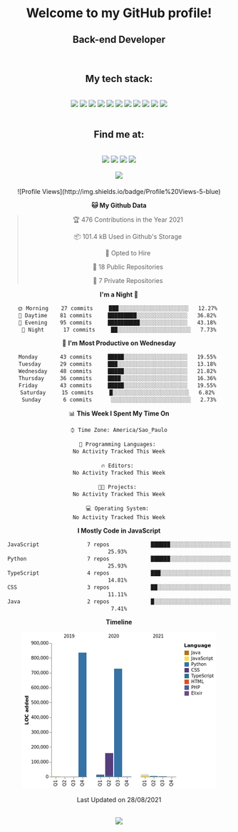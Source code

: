 <h1 align="center">Welcome to my GitHub profile!</h1>

<h2 align="center">Back-end Developer</h1>
</br>

<h2 align="center">My tech stack:</h3>
</br>
<div align="center">
    <img src = "https://img.shields.io/badge/JavaScript-F7DF1E?style=for-the-badge&logo=javascript&logoColor=black"/>
    <img src = "https://img.shields.io/badge/Node.js-43853D?style=for-the-badge&logo=node.js&logoColor=white"/>
    <img src = "https://img.shields.io/badge/TypeScript-007ACC?style=for-the-badge&logo=typescript&logoColor=white"/>
    <img src = "https://img.shields.io/badge/Python-14354C?style=for-the-badge&logo=python&logoColor=white"/>
    <img src = "https://img.shields.io/badge/Express.js-404D59?style=for-the-badge"/>
    <img src = "https://img.shields.io/badge/PostgreSQL-316192?style=for-the-badge&logo=postgresql&logoColor=white"/>
    <img src = "https://img.shields.io/badge/MongoDB-4EA94B?style=for-the-badge&logo=mongodb&logoColor=white"/>
    <img src = "https://img.shields.io/badge/Heroku-430098?style=for-the-badge&logo=heroku&logoColor=white"/>
    <img src = "https://img.shields.io/badge/Amazon_AWS-232F3E?style=for-the-badge&logo=amazon-aws&logoColor=white"/>
    <img src = "https://img.shields.io/badge/Nest.JS-E0234E?style=for-the-badge&logo=nestjs&logoColor=white"/>
    <img src = "https://img.shields.io/badge/Serverless-FD5750?style=for-the-badge&logo=serverless&logoColor=white"/>

</div>
</br>
<h2 align="center">Find me at:</h3>
</br>

<div align="center">
    
   <img src="https://img.shields.io/badge/-Github-000?style=for-the-badge&logo=Github&logoColor=white&link=ivomastre"/>

   <img src="https://img.shields.io/badge/-LinkedIn-blue?style=for-the-badge&logo=Linkedin&logoColor=white&link=ivo-augusto-wanderley-de-paiva-5ba905206"/>

   <img src="https://img.shields.io/badge/-Whatsapp-4CA143?style=for-the-badge&labelColor=4CA143&logo=whatsapp&logoColor=white&link=https://api.whatsapp.com/send?phone=seu_telefone_55+84+996853395&text=Hi!"/>

   <img src="https://img.shields.io/badge/-Gmail-c14438?style=for-the-badge&logo=Gmail&logoColor=white&link=mailto:ivomastre@gmail.com"/>
</div>
</br>


<div align="center">
    <img src= "https://github-readme-stats.vercel.app/api?username=ivomastre&show_icons=true&theme=dark"/>
</div>

</br>
<div align = "center">
    <!--START_SECTION:waka-->
![Profile Views](http://img.shields.io/badge/Profile%20Views-5-blue)

**🐱 My Github Data** 

> 🏆 476 Contributions in the Year 2021
 > 
> 📦 101.4 kB Used in Github's Storage 
 > 
> 💼 Opted to Hire
 > 
> 📜 18 Public Repositories 
 > 
> 🔑 7 Private Repositories  
 > 
**I'm a Night 🦉** 

```text
🌞 Morning    27 commits     ███░░░░░░░░░░░░░░░░░░░░░░   12.27% 
🌆 Daytime    81 commits     █████████░░░░░░░░░░░░░░░░   36.82% 
🌃 Evening    95 commits     ██████████░░░░░░░░░░░░░░░   43.18% 
🌙 Night      17 commits     ██░░░░░░░░░░░░░░░░░░░░░░░   7.73%

```
📅 **I'm Most Productive on Wednesday** 

```text
Monday       43 commits     █████░░░░░░░░░░░░░░░░░░░░   19.55% 
Tuesday      29 commits     ███░░░░░░░░░░░░░░░░░░░░░░   13.18% 
Wednesday    48 commits     █████░░░░░░░░░░░░░░░░░░░░   21.82% 
Thursday     36 commits     ████░░░░░░░░░░░░░░░░░░░░░   16.36% 
Friday       43 commits     █████░░░░░░░░░░░░░░░░░░░░   19.55% 
Saturday     15 commits     █░░░░░░░░░░░░░░░░░░░░░░░░   6.82% 
Sunday       6 commits      ░░░░░░░░░░░░░░░░░░░░░░░░░   2.73%

```


📊 **This Week I Spent My Time On** 

```text
⌚︎ Time Zone: America/Sao_Paulo

💬 Programming Languages: 
No Activity Tracked This Week

🔥 Editors: 
No Activity Tracked This Week

🐱‍💻 Projects: 
No Activity Tracked This Week

💻 Operating System: 
No Activity Tracked This Week

```

**I Mostly Code in JavaScript** 

```text
JavaScript               7 repos             ██████░░░░░░░░░░░░░░░░░░░   25.93% 
Python                   7 repos             ██████░░░░░░░░░░░░░░░░░░░   25.93% 
TypeScript               4 repos             ███░░░░░░░░░░░░░░░░░░░░░░   14.81% 
CSS                      3 repos             ██░░░░░░░░░░░░░░░░░░░░░░░   11.11% 
Java                     2 repos             █░░░░░░░░░░░░░░░░░░░░░░░░   7.41%

```


**Timeline**

![Chart not found](https://raw.githubusercontent.com/ivomastre/ivomastre/main/charts/bar_graph.png) 


 Last Updated on 28/08/2021
<!--END_SECTION:waka-->
</div>
</br>
<div align = "center">
    <img src="https://page-views.glitch.me/badge?page_id=ivomastre.ivomastre">
</div>
